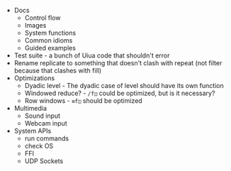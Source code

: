 - Docs
  - Control flow
  - Images
  - System functions
  - Common idioms
  - Guided examples
- Test suite - a bunch of Uiua code that shouldn't error
- Rename replicate to something that doesn't clash with repeat (not filter because that clashes with fill)
- Optimizations
  - Dyadic level - The dyadic case of level should have its own function
  - Windowed reduce? - `/f◫` could be optimized, but is it necessary?
  - Row windows - `≡f◫` should be optimized
- Multimedia
  - Sound input
  - Webcam input
- System APIs
  - run commands
  - check OS
  - FFI
  - UDP Sockets
